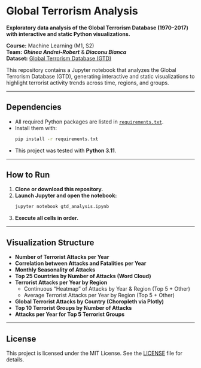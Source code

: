 # Global Terrorism Analysis

**Exploratory data analysis of the Global Terrorism Database (1970–2017) with interactive and static Python visualizations.**

**Course:** Machine Learning (M1, S2)  
**Team:** **_Ghinea Andrei-Robert_** & **_Diaconu Bianca_**  
**Dataset:** [Global Terrorism Database (GTD)](https://www.kaggle.com/datasets/START-UMD/gtd)

This repository contains a Jupyter notebook that analyzes the Global Terrorism Database (GTD), generating interactive
and static visualizations to highlight terrorist activity trends across time, regions, and groups.

---

## Dependencies

* All required Python packages are listed in [`requirements.txt`](requirements.txt).
* Install them with:
    ```bash
    pip install -r requirements.txt
    ```
* This project was tested with **Python 3.11**.

---

## How to Run

1. **Clone or download this repository.**
2. **Launch Jupyter and open the notebook:**
    ```bash
    jupyter notebook gtd_analysis.ipynb
    ```
3. **Execute all cells in order.**

---

## Visualization Structure

* **Number of Terrorist Attacks per Year**
* **Correlation between Attacks and Fatalities per Year**
* **Monthly Seasonality of Attacks**
* **Top 25 Countries by Number of Attacks (Word Cloud)**
* **Terrorist Attacks per Year by Region**
    * Continuous “Heatmap” of Attacks by Year & Region (Top 5 + Other)
    * Average Terrorist Attacks per Year by Region (Top 5 + Other)
* **Global Terrorist Attacks by Country (Choropleth via Plotly)**
* **Top 10 Terrorist Groups by Number of Attacks**
* **Attacks per Year for Top 5 Terrorist Groups**

---

## License

This project is licensed under the MIT License. See the [LICENSE](LICENSE) file for details.
